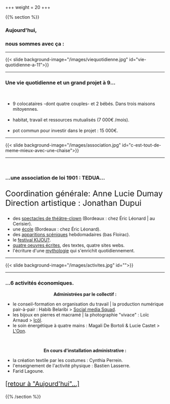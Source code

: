 +++
weight = 20
+++

{{% section %}}


### Aujourd'hui, 
### nous sommes avec ça :


<!--<br><a href="#" class="navigate-down">\ /</a><br><a href="#" class="navigate-down">.</a>-->


---

{{< slide background-image="/images/viequotidienne.jpg" id="vie-quotidienne-a-11">}}

---

### Une vie quotidienne et un grand projet à 9...

<br>

- 9 colocataires -dont quatre couples- et 2 bébés. Dans trois maisons mitoyennes.
<br><br>
- habitat, travail et ressources mutualisés (7 000€ /mois).
<br><br>
- pot commun pour investir dans le projet : 15 000€.


---

{{< slide background-image="/images/association.jpg" id="c-est-tout-de-meme-mieux-avec-une-chaise">}}


---

<br>

### ...une association de loi 1901 : TEDUA...
<p style="font-size:25px;">Coordination générale: Anne Lucie Dumay<br>   
Direction artistique : Jonathan Dupui</p>  

- des [spectacles de théâtre-clown](https://blog.association-tedua.fr/spectacles-saison-2019-2020/) (Bordeaux : chez Éric Léonard | au Cerisier).
- une [école](https://www.association-tedua.fr/) (Bordeaux : chez Éric Léonard).
- des [apparitions scéniques](https://vimeo.com/search?q=association%20tedua) hebdomadaires (bas Floirac).
- le [festival KIJOU?](https://blog.association-tedua.fr/accueil/archive-kijou/).
- [quatre oeuvres écrites](https://blog.association-tedua.fr/accueil/juin-2019-cr%C3%A9ation-les-nouveaux-gouverneurs-texte-support/), des textes, quatre sites webs.
- l'écriture d'une [mythologie](https://www.zorozorai.land/#/la-comptabilite-des-plumes-et-des-cailloux) qui s'enrichit quotidiennement.


---

{{< slide background-image="/images/activites.jpg" id="">}}

---

### ...6 activités économiques.

<p style="text-align:center;"> 
<b>Administrées par le collectif :</b></p> 

- le conseil-formation en organisation du travail | la production numérique pair-à-pair : Habib Belaribi > [Social media Squad](https://www.socialmediasquad.cc/).
- les bijoux en pierres et macramé | la photographie "vivace" : Loïc Arnaud > [Icöl](https://icol-crea.net/#/).
- le soin énergétique à quatre mains : Magali De Bortoli & Lucie Castet > [L'Oon](https://www.soin-4-mains.eu).
<br>
<p style="text-align:center;"><b> En cours d'installation administrative :</b></p> 
 
- la création textile par les costumes : Cynthia Perrein.
- l'enseignement de l'activité physique : Bastien Lasserre.
- Farid Lagoune.

<p style="font-size:20px;">
<a href="#/2"> [retour à "Aujourd'hui"...] </a></p>

{{% /section %}}
